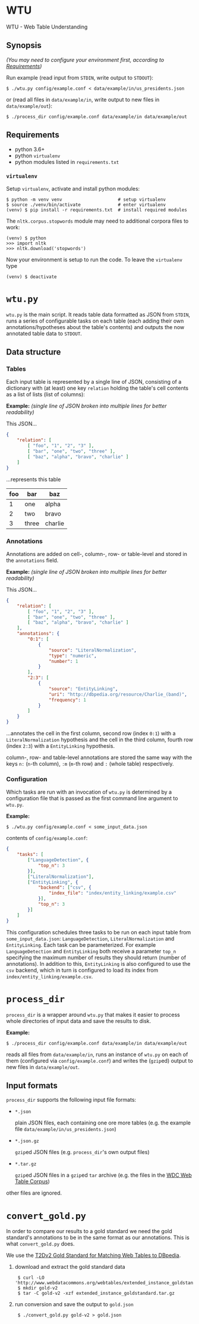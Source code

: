 # WTU

WTU - Web Table Understanding

## Synopsis

*(You may need to configure your environment first, according to
[Requirements](#requirements))*

Run example (read input from `STDIN`, write output to `STDOUT`):

	$ ./wtu.py config/example.conf < data/example/in/us_presidents.json

or (read all files in `data/example/in`, write output to new files in
`data/example/out`):

	$ ./process_dir config/example.conf data/example/in data/example/out

## Requirements

* python 3.6+
* python `virtualenv`
* python modules listed in `requirements.txt`

### `virtualenv`

Setup `virtualenv`, activate and install python modules:

	$ python -m venv venv                     # setup virtualenv
	$ source ./venv/bin/activate              # enter virtualenv
    (venv) $ pip install -r requirements.txt  # install required modules

The `nltk.corpus.stopwords` module may need to additional corpora files to work:

	(venv) $ python
	>>> import nltk
	>>> nltk.download('stopwords')

Now your environment is setup to run the code. To leave the `virtualenv` type

	(venv) $ deactivate

# `wtu.py`

`wtu.py` is the main script. It reads table data formatted as JSON from `STDIN`,
runs a series of configurable tasks on each table (each adding their own
annotations/hypotheses about the table's contents) and outputs the now annotated
table data to `STDOUT`.

## Data structure

### Tables

Each input table is represented by a single line of JSON, consisting of a
dictionary with (at least) one key `relation` holding the table's cell contents
as a list of lists (list of columns):

**Example:** *(single line of JSON broken into multiple lines for better
readability)*

This JSON...

```json
{
	"relation": [
		[ "foo", "1", "2", "3" ],
		[ "bar", "one", "two", "three" ],
		[ "baz", "alpha", "bravo", "charlie" ]
	]
}
```

...represents this table

| foo |  bar  |   baz   |
|-----|-------|---------|
|  1  |  one  |  alpha  |
|  2  |  two  |  bravo  |
|  3  | three | charlie |

### Annotations

Annotations are added on cell-, column-, row- or table-level and stored in the
`annotations` field.

**Example:** *(single line of JSON broken into multiple lines for better
readability)*

This JSON...

```json
{
	"relation": [
		[ "foo", "1", "2", "3" ],
		[ "bar", "one", "two", "three" ],
		[ "baz", "alpha", "bravo", "charlie" ]
	],
	"annotations": {
		"0:1": [
			{
				"source": "LiteralNormalization",
				"type": "numeric",
				"number": 1
			}
		],
		"2:3": [
			{
				"source": "EntityLinking",
				"uri": "http://dbpedia.org/resource/Charlie_(band)",
				"frequency": 1
			}
		]
	}
}
```

...annotates the cell in the first column, second row (index `0:1`) with a
`LiteralNormalization` hypothesis and the cell in the third column, fourth row
(index `2:3`) with a `EntityLinking` hypothesis.

column-, row- and table-level annotations are stored the same way with the keys
`n:` (`n`-th column), `:m` (`m`-th row) and `:` (whole table) respectively.

### Configuration

Which tasks are run with an invocation of `wtu.py` is determined by a
configuration file that is passed as the first command line argument to
`wtu.py`.

**Example:**

	$ ./wtu.py config/example.conf < some_input_data.json

contents of `config/example.conf`:

```json
{
	"tasks": [
		["LanguageDetection", {
			"top_n": 3
		}],
		["LiteralNormalization"],
		["EntityLinking", {
			"backend": ["csv", {
				"index_file": "index/entity_linking/example.csv"
			}],
			"top_n": 3
		}]
	]
}
```

This configuration schedules three tasks to be run on each input table from
`some_input_data.json`: `LanguageDetection`, `LiteralNormalization` and
`EntityLinking`. Each task can be parameterized. For example `LanguageDetection`
and `EntityLinking` both receive a parameter `top_n` specifying the maximum
number of results they should return (number of annotations). In addition to
this, `EntityLinking` is also configured to use the `csv` backend, which in turn
is configured to load its index from `index/entity_linking/example.csv`.

# `process_dir`

`process_dir` is a wrapper around `wtu.py` that makes it easier to process whole
directories of input data and save the results to disk.

**Example:**

	$ ./process_dir config/example.conf data/example/in data/example/out

reads all files from `data/example/in`, runs an instance of `wtu.py` on each of
them (configured via `config/example.conf`) and writes the (`gzip`ed) output to
new files in `data/example/out`.

## Input formats

`process_dir` supports the following input file formats:

* `*.json`

  plain JSON files, each containing one ore more tables (e.g. the example file
	`data/example/in/us_presidents.json`)
* `*.json.gz`

  `gzip`ed JSON files (e.g. `process_dir`'s own output files)
* `*.tar.gz`

  `gzip`ed JSON files in a `gzip`ed `tar` archive (e.g. the files in the
	[WDC Web Table Corpus](http://webdatacommons.org/webtables/2015/downloadInstructions.html))

other files are ignored.

# `convert_gold.py`

In order to compare our results to a gold standard we need the gold standard's
annotations to be in the same format as our annotations. This is what
`convert_gold.py` does.

We use the
[T2Dv2 Gold Standard for Matching Web Tables to DBpedia](http://www.webdatacommons.org/webtables/goldstandardV2.html).

1. download and extract the gold standard data

		$ curl -LO 'http://www.webdatacommons.org/webtables/extended_instance_goldstandard.tar.gz'
		$ mkdir gold-v2
		$ tar -C gold-v2 -xzf extended_instance_goldstandard.tar.gz

2. run conversion and save the output to `gold.json`

		$ ./convert_gold.py gold-v2 > gold.json

